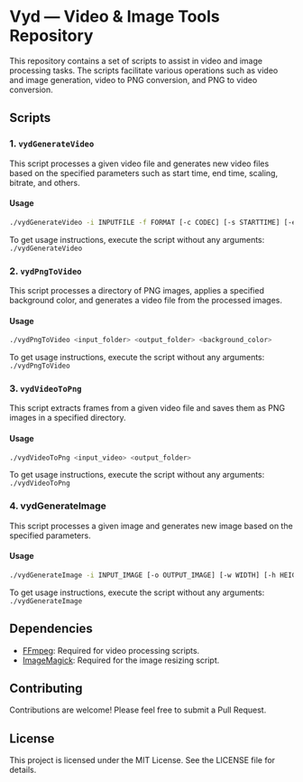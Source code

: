 # Vyd — Video & Image Tools Repository

This repository contains a set of scripts to assist in video and image processing tasks. The scripts facilitate various operations such as video and image generation, video to PNG conversion, and PNG to video conversion.

## Scripts

### 1. `vydGenerateVideo`

This script processes a given video file and generates new video files based on the specified parameters such as start time, end time, scaling, bitrate, and others.

#### Usage

```bash
./vydGenerateVideo -i INPUTFILE -f FORMAT [-c CODEC] [-s STARTTIME] [-e ENDTIME] [-w WIDTH|-h HEIGHT] [-k KEYFRAME_DISTANCE] [-a AUTO_ALT_REF] [-l LAG_IN_FRAMES] BITRATE_PAIRS...
```
To get usage instructions, execute the script without any arguments: `./vydGenerateVideo`


### 2. `vydPngToVideo`
This script processes a directory of PNG images, applies a specified background color, and generates a video file from the processed images.

#### Usage

```bash
./vydPngToVideo <input_folder> <output_folder> <background_color>
```
To get usage instructions, execute the script without any arguments: `./vydPngToVideo`

### 3. `vydVideoToPng`
This script extracts frames from a given video file and saves them as PNG images in a specified directory.

#### Usage

```bash
./vydVideoToPng <input_video> <output_folder>
```
To get usage instructions, execute the script without any arguments: `./vydVideoToPng`

### 4. vydGenerateImage

This script processes a given image and generates new image based on the specified parameters.

#### Usage

```bash
./vydGenerateImage -i INPUT_IMAGE [-o OUTPUT_IMAGE] [-w WIDTH] [-h HEIGHT] [-of OBJECT_FIT] [-f FORMAT] [-q QUALITY]...
```
To get usage instructions, execute the script without any arguments: `./vydGenerateImage`

## Dependencies
- [FFmpeg](https://ffmpeg.org/): Required for video processing scripts.
- [ImageMagick](https://imagemagick.org/): Required for the image resizing script.

## Contributing
Contributions are welcome! Please feel free to submit a Pull Request.

## License
This project is licensed under the MIT License. See the LICENSE file for details.